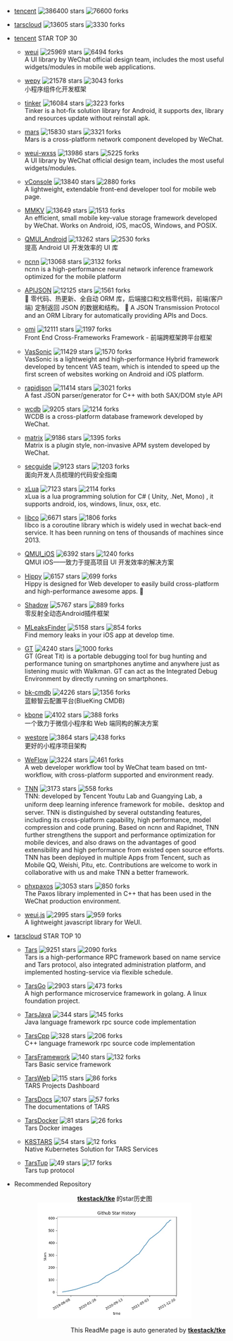 
+ [tencent](https://github.com/tencent)
![386400 stars](https://img.shields.io/badge/Stars-386400-green)
![76600 forks](https://img.shields.io/badge/Forks-76600-green)

+ [tarscloud](https://github.com/tarscloud)
![13605 stars](https://img.shields.io/badge/Stars-13605-green)
![3330 forks](https://img.shields.io/badge/Forks-3330-green)





+ [tencent](https://github.com/tencent) STAR TOP 30 
    
    + [weui](https://github.com/tencent/weui) 
    ![25969 stars](https://img.shields.io/badge/Stars-25969-green)
    ![6494 forks](https://img.shields.io/badge/Forks-6494-green)  
    A UI library by WeChat official design team, includes the most useful widgets/modules in mobile web applications.
    
    + [wepy](https://github.com/tencent/wepy) 
    ![21578 stars](https://img.shields.io/badge/Stars-21578-green)
    ![3043 forks](https://img.shields.io/badge/Forks-3043-green)  
    小程序组件化开发框架
    
    + [tinker](https://github.com/tencent/tinker) 
    ![16084 stars](https://img.shields.io/badge/Stars-16084-green)
    ![3223 forks](https://img.shields.io/badge/Forks-3223-green)  
    Tinker is a hot-fix solution library for Android, it supports dex, library and resources update without reinstall apk.
    
    + [mars](https://github.com/tencent/mars) 
    ![15830 stars](https://img.shields.io/badge/Stars-15830-green)
    ![3321 forks](https://img.shields.io/badge/Forks-3321-green)  
    Mars is a cross-platform network component  developed by WeChat.
    
    + [weui-wxss](https://github.com/tencent/weui-wxss) 
    ![13986 stars](https://img.shields.io/badge/Stars-13986-green)
    ![5225 forks](https://img.shields.io/badge/Forks-5225-green)  
    A UI library by WeChat official design team, includes the most useful widgets/modules.
    
    + [vConsole](https://github.com/tencent/vConsole) 
    ![13840 stars](https://img.shields.io/badge/Stars-13840-green)
    ![2880 forks](https://img.shields.io/badge/Forks-2880-green)  
    A lightweight, extendable front-end developer tool for mobile web page.
    
    + [MMKV](https://github.com/tencent/MMKV) 
    ![13649 stars](https://img.shields.io/badge/Stars-13649-green)
    ![1513 forks](https://img.shields.io/badge/Forks-1513-green)  
    An efficient, small mobile key-value storage framework developed by WeChat. Works on Android, iOS, macOS, Windows, and POSIX.
    
    + [QMUI_Android](https://github.com/tencent/QMUI_Android) 
    ![13262 stars](https://img.shields.io/badge/Stars-13262-green)
    ![2530 forks](https://img.shields.io/badge/Forks-2530-green)  
    提高 Android UI 开发效率的 UI 库
    
    + [ncnn](https://github.com/tencent/ncnn) 
    ![13068 stars](https://img.shields.io/badge/Stars-13068-green)
    ![3132 forks](https://img.shields.io/badge/Forks-3132-green)  
    ncnn is a high-performance neural network inference framework optimized for the mobile platform
    
    + [APIJSON](https://github.com/tencent/APIJSON) 
    ![12125 stars](https://img.shields.io/badge/Stars-12125-green)
    ![1561 forks](https://img.shields.io/badge/Forks-1561-green)  
    🚀 零代码、热更新、全自动 ORM 库，后端接口和文档零代码，前端(客户端) 定制返回 JSON 的数据和结构。 🚀 A JSON Transmission Protocol and an ORM Library for automatically providing APIs and Docs.
    
    + [omi](https://github.com/tencent/omi) 
    ![12111 stars](https://img.shields.io/badge/Stars-12111-green)
    ![1197 forks](https://img.shields.io/badge/Forks-1197-green)  
     Front End Cross-Frameworks Framework - 前端跨框架跨平台框架
    
    + [VasSonic](https://github.com/tencent/VasSonic) 
    ![11429 stars](https://img.shields.io/badge/Stars-11429-green)
    ![1570 forks](https://img.shields.io/badge/Forks-1570-green)  
    VasSonic is a lightweight and high-performance Hybrid framework developed by tencent VAS team, which is intended to speed up the first screen of websites working on Android and iOS platform. 
    
    + [rapidjson](https://github.com/tencent/rapidjson) 
    ![11414 stars](https://img.shields.io/badge/Stars-11414-green)
    ![3021 forks](https://img.shields.io/badge/Forks-3021-green)  
    A fast JSON parser/generator for C++ with both SAX/DOM style API
    
    + [wcdb](https://github.com/tencent/wcdb) 
    ![9205 stars](https://img.shields.io/badge/Stars-9205-green)
    ![1214 forks](https://img.shields.io/badge/Forks-1214-green)  
    WCDB is a cross-platform database framework developed by WeChat.
    
    + [matrix](https://github.com/tencent/matrix) 
    ![9186 stars](https://img.shields.io/badge/Stars-9186-green)
    ![1395 forks](https://img.shields.io/badge/Forks-1395-green)  
    Matrix is a plugin style, non-invasive APM system developed by WeChat.
    
    + [secguide](https://github.com/tencent/secguide) 
    ![9123 stars](https://img.shields.io/badge/Stars-9123-green)
    ![1203 forks](https://img.shields.io/badge/Forks-1203-green)  
    面向开发人员梳理的代码安全指南
    
    + [xLua](https://github.com/tencent/xLua) 
    ![7123 stars](https://img.shields.io/badge/Stars-7123-green)
    ![2114 forks](https://img.shields.io/badge/Forks-2114-green)  
    xLua is a lua programming solution for  C# ( Unity, .Net, Mono) , it supports android, ios, windows, linux, osx, etc.
    
    + [libco](https://github.com/tencent/libco) 
    ![6671 stars](https://img.shields.io/badge/Stars-6671-green)
    ![1806 forks](https://img.shields.io/badge/Forks-1806-green)  
    libco is a coroutine library which is widely used in wechat  back-end service. It has been running on tens of thousands of machines since 2013.
    
    + [QMUI_iOS](https://github.com/tencent/QMUI_iOS) 
    ![6392 stars](https://img.shields.io/badge/Stars-6392-green)
    ![1240 forks](https://img.shields.io/badge/Forks-1240-green)  
    QMUI iOS——致力于提高项目 UI 开发效率的解决方案
    
    + [Hippy](https://github.com/tencent/Hippy) 
    ![6157 stars](https://img.shields.io/badge/Stars-6157-green)
    ![699 forks](https://img.shields.io/badge/Forks-699-green)  
    Hippy is designed for Web developer to easily build cross-platform and high-performance awesome apps. 👏
    
    + [Shadow](https://github.com/tencent/Shadow) 
    ![5767 stars](https://img.shields.io/badge/Stars-5767-green)
    ![889 forks](https://img.shields.io/badge/Forks-889-green)  
    零反射全动态Android插件框架
    
    + [MLeaksFinder](https://github.com/tencent/MLeaksFinder) 
    ![5158 stars](https://img.shields.io/badge/Stars-5158-green)
    ![854 forks](https://img.shields.io/badge/Forks-854-green)  
    Find memory leaks in your iOS app at develop time.
    
    + [GT](https://github.com/tencent/GT) 
    ![4240 stars](https://img.shields.io/badge/Stars-4240-green)
    ![1000 forks](https://img.shields.io/badge/Forks-1000-green)  
    GT (Great Tit) is a portable debugging tool for bug hunting and performance tuning on smartphones anytime and anywhere just as listening music with Walkman. GT can act as the Integrated Debug Environment by directly running on smartphones.
    
    + [bk-cmdb](https://github.com/tencent/bk-cmdb) 
    ![4226 stars](https://img.shields.io/badge/Stars-4226-green)
    ![1356 forks](https://img.shields.io/badge/Forks-1356-green)  
    蓝鲸智云配置平台(BlueKing CMDB)
    
    + [kbone](https://github.com/tencent/kbone) 
    ![4102 stars](https://img.shields.io/badge/Stars-4102-green)
    ![388 forks](https://img.shields.io/badge/Forks-388-green)  
    一个致力于微信小程序和 Web 端同构的解决方案
    
    + [westore](https://github.com/tencent/westore) 
    ![3864 stars](https://img.shields.io/badge/Stars-3864-green)
    ![438 forks](https://img.shields.io/badge/Forks-438-green)  
    更好的小程序项目架构
    
    + [WeFlow](https://github.com/tencent/WeFlow) 
    ![3224 stars](https://img.shields.io/badge/Stars-3224-green)
    ![461 forks](https://img.shields.io/badge/Forks-461-green)  
    A web developer workflow tool by WeChat team based on tmt-workflow, with cross-platform supported and environment ready.
    
    + [TNN](https://github.com/tencent/TNN) 
    ![3173 stars](https://img.shields.io/badge/Stars-3173-green)
    ![558 forks](https://img.shields.io/badge/Forks-558-green)  
    TNN: developed by Tencent Youtu Lab and Guangying Lab, a uniform deep learning inference framework for mobile、desktop and server. TNN is distinguished by several outstanding features, including its cross-platform capability, high performance, model compression and code pruning. Based on ncnn and Rapidnet, TNN further strengthens the support and performance optimization for mobile devices, and also draws on the advantages of good extensibility and high performance from existed open source efforts. TNN has been deployed in multiple Apps from Tencent, such as Mobile QQ, Weishi, Pitu, etc. Contributions are welcome to work in collaborative with us and make TNN a better framework. 
    
    + [phxpaxos](https://github.com/tencent/phxpaxos) 
    ![3053 stars](https://img.shields.io/badge/Stars-3053-green)
    ![850 forks](https://img.shields.io/badge/Forks-850-green)  
    The Paxos library implemented in C++ that has been used in the WeChat production environment.
    
    + [weui.js](https://github.com/tencent/weui.js) 
    ![2995 stars](https://img.shields.io/badge/Stars-2995-green)
    ![959 forks](https://img.shields.io/badge/Forks-959-green)  
    A lightweight javascript library for WeUI.
    

+ [tarscloud](https://github.com/tarscloud) STAR TOP 10 
    
    + [Tars](https://github.com/tarscloud/Tars) 
    ![9251 stars](https://img.shields.io/badge/Stars-9251-green)
    ![2090 forks](https://img.shields.io/badge/Forks-2090-green)  
    Tars is a high-performance RPC framework based on name service and Tars protocol, also integrated administration platform, and implemented hosting-service via flexible schedule.
    
    + [TarsGo](https://github.com/tarscloud/TarsGo) 
    ![2903 stars](https://img.shields.io/badge/Stars-2903-green)
    ![473 forks](https://img.shields.io/badge/Forks-473-green)  
    A  high performance microservice  framework  in golang. A linux foundation project.
    
    + [TarsJava](https://github.com/tarscloud/TarsJava) 
    ![344 stars](https://img.shields.io/badge/Stars-344-green)
    ![145 forks](https://img.shields.io/badge/Forks-145-green)  
    Java language framework rpc source code implementation
    
    + [TarsCpp](https://github.com/tarscloud/TarsCpp) 
    ![328 stars](https://img.shields.io/badge/Stars-328-green)
    ![206 forks](https://img.shields.io/badge/Forks-206-green)  
    C++ language framework rpc source code implementation
    
    + [TarsFramework](https://github.com/tarscloud/TarsFramework) 
    ![140 stars](https://img.shields.io/badge/Stars-140-green)
    ![132 forks](https://img.shields.io/badge/Forks-132-green)  
    Tars Basic service framework
    
    + [TarsWeb](https://github.com/tarscloud/TarsWeb) 
    ![115 stars](https://img.shields.io/badge/Stars-115-green)
    ![86 forks](https://img.shields.io/badge/Forks-86-green)  
    TARS Projects Dashboard
    
    + [TarsDocs](https://github.com/tarscloud/TarsDocs) 
    ![107 stars](https://img.shields.io/badge/Stars-107-green)
    ![57 forks](https://img.shields.io/badge/Forks-57-green)  
    The documentations of TARS
    
    + [TarsDocker](https://github.com/tarscloud/TarsDocker) 
    ![81 stars](https://img.shields.io/badge/Stars-81-green)
    ![26 forks](https://img.shields.io/badge/Forks-26-green)  
    Tars Docker  images
    
    + [K8STARS](https://github.com/tarscloud/K8STARS) 
    ![54 stars](https://img.shields.io/badge/Stars-54-green)
    ![12 forks](https://img.shields.io/badge/Forks-12-green)  
    Native Kubernetes  Solution for TARS Services
    
    + [TarsTup](https://github.com/tarscloud/TarsTup) 
    ![49 stars](https://img.shields.io/badge/Stars-49-green)
    ![17 forks](https://img.shields.io/badge/Forks-17-green)  
    Tars tup protocol
    


+ Recommended Repository  
<p align="center">
      <strong>
        <a href="https://github.com/tkestack/tke" target="_blank">tkestack/tke</a>
      </strong>  的star历史图
  <br>
  <img src="https://raw.githubusercontent.com/ButterAndButterfly/GithubTools/master/data/stars_history.jpg" width="350px"></img>    
</p>

<p align="right">
      This ReadMe page is auto generated by 
      <strong>
        <a href="https://github.com/tkestack/tke" target="_blank">tkestack/tke</a><br>
      </strong>   
</p>